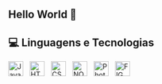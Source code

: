 ## Hello World 👋

## 💻 Linguagens e Tecnologias

 <img 
   align="left" 
   alt="JavaScript" 
   title="JavaScript"
   width="30px" 
   style="padding-right: 10px;"
   src="https://cdn.jsdelivr.net/gh/devicons/devicon@latest/icons/javascript/javascript-original.svg"
/>

 <img 
   align="left" 
   alt="HTML" 
   title="HTML"
   width="30px" 
   style="padding-right: 10px;"
 src="https://cdn.jsdelivr.net/gh/devicons/devicon@latest/icons/html5/html5-original.svg" 
 />

<img 
 align="left" 
   alt="CSS" 
   title="CSS"
   width="30px" 
   style="padding-right: 10px;"
src="https://cdn.jsdelivr.net/gh/devicons/devicon@latest/icons/css3/css3-original.svg" 
/>

<img 
align="left" 
   alt="NODE.JS" 
   title="NODE.JS"
   width="30px" 
   style="padding-right: 10px;"
src="https://cdn.jsdelivr.net/gh/devicons/devicon@latest/icons/nodejs/nodejs-original-wordmark.svg" />

<img 
align="left" 
   alt="Photoshop" 
   title="Photoshop"
   width="30px" 
   style="padding-right: 10px;"
src="https://cdn.jsdelivr.net/gh/devicons/devicon@latest/icons/photoshop/photoshop-original.svg" />

<img 
align="left" 
   alt="FIGMA" 
   title="FIGMA"
   width="30px" 
   style="padding-right: 10px;"
src="https://cdn.jsdelivr.net/gh/devicons/devicon@latest/icons/figma/figma-original.svg" />


